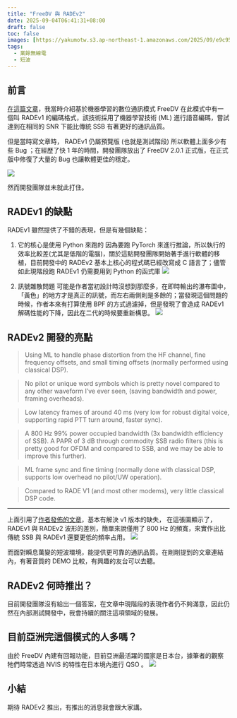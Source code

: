 ```yaml
---
title: "FreeDV 與 RADEv2"
date: 2025-09-04T06:41:31+08:00
draft: false
toc: false
images: [https://yakumotw.s3.ap-northeast-1.amazonaws.com/2025/09/e9c956a3b178d97672291fa12baf498e.png]
tags:
  - 業餘無線電
  - 短波
---
```

## 前言
[在這篇文章](https://yakumo.tw/posts/2024/11/freedv/)，我當時介紹基於機器學習的數位通訊模式 FreeDV 在此模式中有一個叫 RADEv1 的編碼格式，該技術採用了機器學習技術 (ML) 進行語音編碼，嘗試達到在相同的 SNR 下能比傳統 SSB 有著更好的通訊品質。

但是當時寫文章時， RADEv1 仍屬預覽版 (也就是測試階段) 所以軟體上面多少有些 Bug ；在經歷了快 1 年的時間，開發團隊放出了 FreeDV 2.0.1 正式版，在正式版中修復了大量的 Bug 也讓軟體更佳的穩定。

![](https://yakumotw.s3.ap-northeast-1.amazonaws.com/2025/09/eb015370d06578cfff29aec3d3e64dcf.png)

然而開發團隊並未就此打住。

## RADEv1 的缺點
RADEv1 雖然提供了不錯的表現，但是有幾個缺點：
1. 它的核心是使用 Python 來跑的
  因為要跑 PyTorch 來進行推論，所以執行的效率比較差(尤其是低階的電腦)，關於這點開發團隊開始著手進行軟體的移植，目前開發中的 RADEv2 基本上核心的程式碼已經改寫成 C 語言了；儘管如此現階段跑 RADEv1 仍需要用到 Python 的函式庫
  ![](https://yakumotw.s3.ap-northeast-1.amazonaws.com/2025/09/4d671705180943dd675536a96c93ac43.png)

2. 訊號雜散問題
  可能是作者當初設計時沒想到那麼多，在即時輸出的瀑布圖中，「黃色」的地方才是真正的訊號，而左右兩側則是多餘的；當發現這個問題的時候，作者本來有打算使用 BPF 的方式過濾掉，但是發現了會造成 RADEv1 解碼性能的下降，因此在二代的時候要重新構思。
  ![](https://yakumotw.s3.ap-northeast-1.amazonaws.com/2024/11/e74c9fc39fc1b16660dc438b47526f56.jpg)

## RADEv2 開發的亮點

 > Using ML to handle phase distortion from the HF channel, fine frequency offsets, and small timing offsets (normally performed using classical DSP).


> No pilot or unique word symbols which is pretty novel compared to any other waveform I’ve ever seen, (saving bandwidth and power, framing overheads).

> Low latency frames of around 40 ms (very low for robust digital voice, supporting rapid PTT turn around, faster sync).

> A 800 Hz 99% power occupied bandwidth (3x bandwidth efficiency of SSB).
A PAPR of 3 dB through commodity SSB radio filters (this is pretty good for OFDM and compared to SSB, and we may be able to improve this further).

> ML frame sync and fine timing (normally done with classical DSP, supports low overhead no pilot/UW operation).

> Compared to RADE V1 (and most other modems), very little classical DSP code.

***
上面引用了[作者發佈的文章](https://freedv.org/david-august-2025-bbfm-write-up-rade-v2-ota/)，基本有解決 v1 版本的缺失，
在這張圖顯示了， RADEv1 與 RADEv2 波形的差別，簡單來說僅用了 800 Hz 的頻寬，來實作出比傳統 SSB 與 RADEv1 還要更低的頻率占用。
![](https://yakumotw.s3.ap-northeast-1.amazonaws.com/2025/09/e9c956a3b178d97672291fa12baf498e.png)

而面對瞬息萬變的短波環境，能提供更可靠的通訊品質。在剛剛提到的文章連結內，有著音質的 DEMO 比較，有興趣的友台可以去聽。

## RADEv2 何時推出？
目前開發團隊沒有給出一個答案，在文章中現階段的表現作者仍不夠滿意，因此仍然在內部測試開發中，我會持續的關注這項領域的發展。

## 目前亞洲完這個模式的人多嗎？
由於 FreeDV 內建有回報功能，目前亞洲最活躍的國家是日本台，據筆者的觀察牠們時常透過 NVIS 的特性在日本境內進行 QSO 。
![](https://yakumotw.s3.ap-northeast-1.amazonaws.com/2025/09/58141a745c48769a8b187c7ebd164087.png)

## 小結

期待 RADEv2 推出，有推出的消息我會跟大家講。